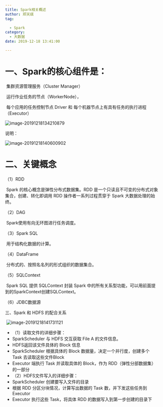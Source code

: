 ```yaml
---
title: Spark相关概述
author: 郑天祺
tag:

  - Spark
category:
  - 大数据
date: 2019-12-18 13:41:00

---
```


# 一、Spark的核心组件是：

​				集群资源管理服务（Cluster Manager）		

​				运行作业任务的节点（WorkerNode），

​				每个应用的任务控制节点 Driver 和 每个机器节点上有具有任务的执行进程（Executor）

![image-20191218134210879](/assets/images/Spark.png)

说明：

![image-20191218140600902](/assets/images/spark-all.png)

# 二、关键概念

（1）RDD

​		Spark 的核心概念是弹性分布式数据集。RDD 是一个只读且不可变的分布式对象集合，创建、转化即调用 RDD 操作者一系列过程贯穿于 Spark 大数据处理的始终。

（2）DAG

​		Spark使用有向无环图进行任务调度。

（3）Spark SQL

​		用于结构化数据的计算。

（4）DataFrame

​		分布式的、按照名名列的形式组织的数据集合。

（5）SQLContext

​		Spark SQL 提供 SQLContext 封装 Spark 中的所有关系型功能，可以用前面提到的SparkContext创建SQLContext。

（6）JDBC数据源

三、Spark 和 HDFS 的配合关系

​		![image-20191218141731121](/assets/images/spark+hdfs.png)

- （1）读取文件的详细步骤：
- SparkScheduler 与 HDFS 交互获取 File A 的文件信息。
- HDFS返回该文件具体的 Block 信息
- SparkScheduler 根据具体的 Block 数据量，决定一个并行度，创建多个 Task 去读取这些文件Block
- Executor 端执行 Task 并读取具体的 Block，作为 RDD（弹性分部数据集）的一部分
- （2）HDFS文件写入的详细步骤：
- SparkScheduler 创建要写入文件的目录
- 根据 RDD 分区分块情况，计算写出数据的 Task 数，并下发这些任务到 Executor
- Executor 执行这些 Task，将具体 RDD 的数据写入到第一步创建的目录下